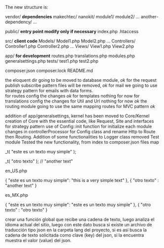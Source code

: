 The new structure is:

vendor/                    __dependencies__
    makechtec/
        nanokit/
            module1/
            module2/
            ...
    another-dependency/
    ...

public/                    __entry point modify only if necessary__
    index.php
    .htaccess

src/                        __client code__
    Models/
        Model1.php
        Model2.php
        ...
    Controllers/
        Controller1.php
        Controller2.php
        ...
    Views/
        View1.php
        View2.php

app/                        __for development__
    routes.php
    translations.php
    modules.php
    generalsettings.php
    tests/
        test1.php
        test2.php

composer.json
composer.lock
README.md



the eloquent dir going to be moved to database module,  *ok*
for the request publish subscribe pattern files will be removed,  *ok*
for mail we going to use strategy pattern for emails with data forms.  
for routes config the changes *ok*
for templates nothing for now
for translations config the changes
for Util and Url nothing for now *ok*
the routing module going to use the same mapping routes for MVC pattern *ok*


addition of app/generalsettings, 
kernel has been moved to Core/Kernel
creation of Core with the essential code, like Request, Site and interfaces for strategy pattern
use of Config::init function for initialize each module
changes in controllerProcessor for Config class and rename Http to Route then Routing.
Addition of some functionalities to Logger class
removed Test module
Tested the new functionality, 
from index to composer.json files map


   _t( "este es un texto muy simple" );

   _t( "otro texto" );            // "another text"

   en_US.php

   {
       "este es un texto muy simple": "this is a very simple text"
   },
   {
       "otro texto" : "another text"
   }

   es_MX.php

   {
       "este es un texto muy simple": "este es un texto muy simple"
   },
   {
       "otro texto" : "otro texto"
   }



   crear una función global que recibe una cadena de texto,
   luego analiza el idioma actual del sitio,
   luego con este dato busca si existe un archivo de traducción tipo json en la carpeta lang del proyecto,
   si es así busca la cadena de texto solicitada como clave (key) del json,
   si la encuentra muestra el valor (value) del json.